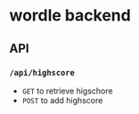 # wordle backend

## API

### `/api/highscore`

- `GET` to retrieve higschore
- `POST` to add highscore
